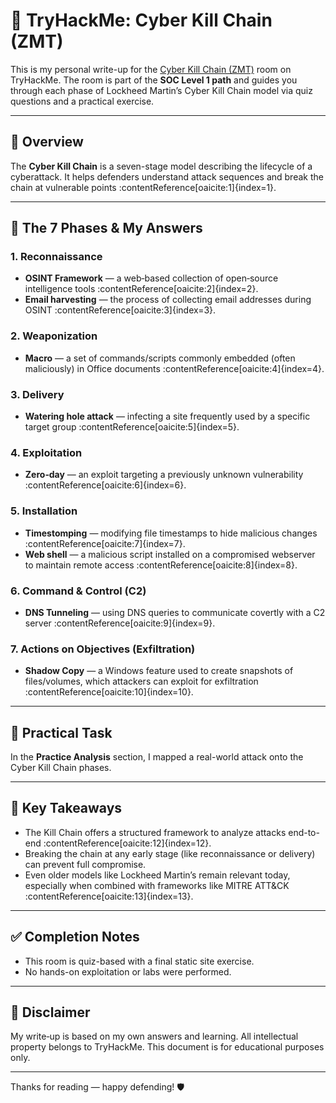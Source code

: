# 🧱 TryHackMe: Cyber Kill Chain (ZMT)

This is my personal write-up for the [Cyber Kill Chain (ZMT)](https://tryhackme.com/room/cyberkillchainzmt) room on TryHackMe. The room is part of the **SOC Level 1 path** and guides you through each phase of Lockheed Martin’s Cyber Kill Chain model via quiz questions and a practical exercise.

---

## 📘 Overview

The **Cyber Kill Chain** is a seven-stage model describing the lifecycle of a cyberattack. It helps defenders understand attack sequences and break the chain at vulnerable points :contentReference[oaicite:1]{index=1}.

---

## 🔗 The 7 Phases & My Answers

### 1. Reconnaissance
- **OSINT Framework** — a web‑based collection of open‑source intelligence tools :contentReference[oaicite:2]{index=2}.
- **Email harvesting** — the process of collecting email addresses during OSINT :contentReference[oaicite:3]{index=3}.

### 2. Weaponization
- **Macro** — a set of commands/scripts commonly embedded (often maliciously) in Office documents :contentReference[oaicite:4]{index=4}.

### 3. Delivery
- **Watering hole attack** — infecting a site frequently used by a specific target group :contentReference[oaicite:5]{index=5}.

### 4. Exploitation
- **Zero‑day** — an exploit targeting a previously unknown vulnerability :contentReference[oaicite:6]{index=6}.

### 5. Installation
- **Timestomping** — modifying file timestamps to hide malicious changes :contentReference[oaicite:7]{index=7}.
- **Web shell** — a malicious script installed on a compromised webserver to maintain remote access :contentReference[oaicite:8]{index=8}.

### 6. Command & Control (C2)
- **DNS Tunneling** — using DNS queries to communicate covertly with a C2 server :contentReference[oaicite:9]{index=9}.

### 7. Actions on Objectives (Exfiltration)
- **Shadow Copy** — a Windows feature used to create snapshots of files/volumes, which attackers can exploit for exfiltration :contentReference[oaicite:10]{index=10}.

---

## 🧪 Practical Task

In the **Practice Analysis** section, I mapped a real-world attack onto the Cyber Kill Chain phases.

---

## 📝 Key Takeaways

- The Kill Chain offers a structured framework to analyze attacks end-to-end :contentReference[oaicite:12]{index=12}.
- Breaking the chain at any early stage (like reconnaissance or delivery) can prevent full compromise.
- Even older models like Lockheed Martin’s remain relevant today, especially when combined with frameworks like MITRE ATT&CK :contentReference[oaicite:13]{index=13}.

---

## ✅ Completion Notes

- This room is quiz-based with a final static site exercise.
- No hands-on exploitation or labs were performed.

---

## 📜 Disclaimer

My write‑up is based on my own answers and learning. All intellectual property belongs to TryHackMe. This document is for educational purposes only.

---

Thanks for reading — happy defending! 🛡️

